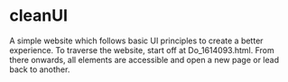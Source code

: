 # cleanUI
A simple website which follows basic UI principles to create a better experience.
To traverse the website, start off at Do_1614093.html. From there onwards, all elements are accessible and open a new page or lead back to another.
